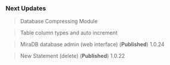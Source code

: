 ### Next Updates

> Database Compressing Module

> Table column types and auto increment

> MiraDB database admin (web interface) (**Published**) 1.0.24

> New Statement (delete)   (**Published**) 1.0.22